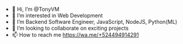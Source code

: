 - 👋 Hi, I’m @TonyVM
- 👀 I’m interested in Web Development
- 🌱 I’m Backend Software Engineer, JavaScript, NodeJS, Python(ML)
- 💞️ I’m looking to collaborate on exciting projects
- 📫 How to reach me https://wa.me/+524494914291

<!---
TonyVM/TonyVM is a ✨ special ✨ repository because its `README.md` (this file) appears on your GitHub profile.
You can click the Preview link to take a look at your changes.
--->
